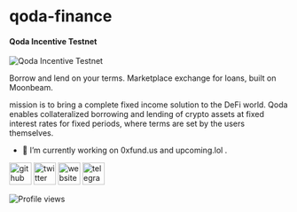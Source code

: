 # qoda-finance

#### Qoda Incentive Testnet
![Qoda Incentive Testnet](https://github.com/0xfunda/qoda-finance/blob/main/1_XOHxFxvk45K1v9gWUrfuiA.png)

Borrow and lend on your terms. Marketplace exchange for loans, built on Moonbeam.

 mission is to bring a complete fixed income solution to the DeFi world. Qoda enables collateralized borrowing and lending of crypto assets at fixed interest rates for fixed periods, where terms are set by the users themselves.



- 🔭 I’m currently working on 0xfund.us and upcoming.lol . 


[<img src='https://cdn.jsdelivr.net/npm/simple-icons@3.0.1/icons/github.svg' alt='github' height='40'>](https://github.com/0xfunda)  [<img src='https://cdn.jsdelivr.net/npm/simple-icons@3.0.1/icons/twitter.svg' alt='twitter' height='40'>](https://twitter.com/0xfunda)  [<img src='https://cdn.jsdelivr.net/npm/simple-icons@3.0.1/icons/icloud.svg' alt='website' height='40'>](0xfund.us)  [<img src='https://cdn.jsdelivr.net/npm/simple-icons@3.0.1/icons/telegram.svg' alt='telegram' height='40'>](https://t.me/B_FARS)  

![Profile views](https://gpvc.arturio.dev/0xfunda)  
